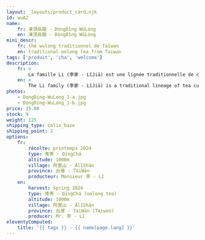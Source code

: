 ```yaml
---
layout: _layouts/product_card.njk
id: wuA2
name:
    fr: 凍頂烏龍 - DòngDǐng WūLóng
    en: 凍頂烏龍 - DòngDǐng WūLóng
mini_descr:
    fr: thé wulong traditionnel de Taïwan
    en: traditional oolong tea from Taiwan
tags: ['produit', 'cha', 'welcome']
description: 
    fr: >
        La famille Li (李家 - LǐJiā) est une lignée traditionnelle de cultivateurs et de producteurs de thé, transmise de génération en génération. Leurs plantations se trouvent principalement dans la région de 鹿谷 - LùGǔ<!--more-->, dans les montagnes de 阿里山 - ĀLǐShān, au centre de Taïwan. 凍頂烏龍茶 - DòngDǐng WūLóngChá a une histoire de plus de cent ans et est l’un des thés les plus renommés de Taïwan. Beaucoup de gens pensent que « Dong Ding » est le nom d’une marque de thé, mais en réalité, 凍頂 - DòngDǐng est le nom d’une montagne. La montagne 凍頂 - DòngDǐng est située dans le canton de 鹿谷 - LùGǔ, dans le comté de 南投 - NánTóu), au sud de Taïwan.
    en: >
        The Li family (李家 - LǐJiā) is a traditional lineage of tea cultivators and producers, passed down from generation to generation. Their plantations are mainly located in the region of 鹿谷 - LùGǔ<!--more-->, in the mountains of 阿里山 - ĀLǐShān, in central Taiwan. 凍頂烏龍茶 - DòngDǐng WūLóngChá has a history of more than one hundred years and is one of Taiwan's most renowned teas. Many people think that "Dong Ding" is the name of a tea brand, but in reality, 凍頂 - DòngDǐng is the name of a mountain. The mountain 凍頂 - DòngDǐng is located in the canton of 鹿谷 - LùGǔ, in the county of 南投 - NánTóu, in southern Taiwan.
photos:
    - DongDing-WuLong_1-a.jpg
    - DongDing-WuLong_1-b.jpg
price: 15.00
stock: 9
weight: 125
shipping_type: colis_base
shipping_point: 2
options:
    fr:
        récolte: printemps 2024
        type: 青茶 - QīngChá
        altitude: 1000m
        village: 阿里山 - ĀlǐShān
        province: 台灣 - TáiWān
        producteur: Monsieur 李 - Lǐ
    en:
        harvest: Spring 2024
        type: 青茶 - QīngChá (oolong tea)
        altitude: 1000m
        village: 阿里山 - ĀlǐShān
        province: 台灣 - TáiWān (Taiwan)
        producer: Mr. 李 - Lǐ
eleventyComputed:
    title: '{{ tags }} - {{ name[page.lang] }}'
---
```

